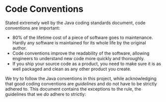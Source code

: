 Code Conventions
================

Stated extremely well by the Java coding standards document, code conventions
are important:

* 80% of the lifetime cost of a piece of software goes to maintenance.  Hardly any software is maintained for its whole life by the original author.
* Code conventions improve the readability of the software, allowing engineers to understand new code more quickly and thoroughly.
* If you ship your source code as a product, you need to make sure it is as well packaged and clean as any other product you create.

We try to follow the Java conventions in this project, while acknowledging that good coding conventions are *guidelines* and do not have to be strictly adhered to.  This document contains the exceptions to the rule, the guidelines that we *do* adhere to strictly:


